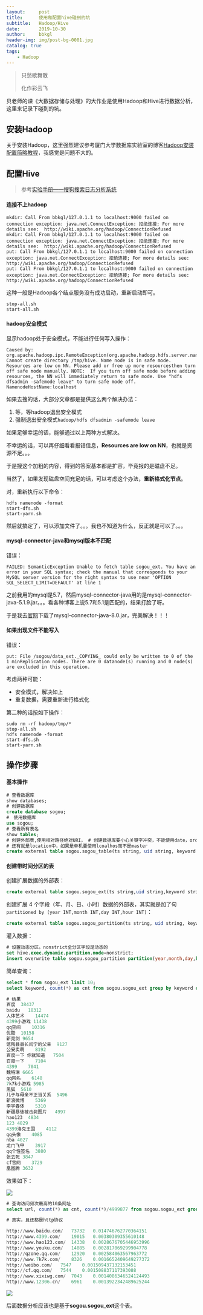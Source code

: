 ```yaml
---
layout:     post
title:      使用和配置hive碰到的坑
subtitle:   Hadoop/Hive
date:       2019-10-30
author:     bbkgl
header-img: img/post-bg-0001.jpg
catalog: true
tags:
    - Hadoop
---
```


>只愁歌舞散
>
>化作彩云飞

贝老师的课《大数据存储与处理》的大作业是使用Hadoop和Hive进行数据分析，这里来记录下碰到的坑。

## 安装Hadoop

关于安装Hadoop，这里强烈建议参考厦门大学数据库实验室的博客[Hadoop安装配置简略教程](<http://dblab.xmu.edu.cn/blog/install-hadoop-simplify/#more-94>)，我感觉是问题不大的。

## 配置Hive

> 参考[实验手册——搜狗搜索日志分析系统](https://www.cnblogs.com/biehongli/p/8074642.html)

####  连接不上hadoop

```shell
mkdir: Call From bbkgl/127.0.1.1 to localhost:9000 failed on connection exception: java.net.ConnectException: 拒绝连接; For more details see:  http://wiki.apache.org/hadoop/ConnectionRefused
mkdir: Call From bbkgl/127.0.1.1 to localhost:9000 failed on connection exception: java.net.ConnectException: 拒绝连接; For more details see:  http://wiki.apache.org/hadoop/ConnectionRefused
put: Call From bbkgl/127.0.1.1 to localhost:9000 failed on connection exception: java.net.ConnectException: 拒绝连接; For more details see:  http://wiki.apache.org/hadoop/ConnectionRefused
put: Call From bbkgl/127.0.1.1 to localhost:9000 failed on connection exception: java.net.ConnectException: 拒绝连接; For more details see:  http://wiki.apache.org/hadoop/ConnectionRefused
```

这种一般是Hadoop各个结点服务没有成功启动，重新启动即可。

```shell
stop-all.sh
start-all.sh
```

#### hadoop安全模式

显示hadoop处于安全模式，不能进行任何写入操作：

```shell
Caused by: org.apache.hadoop.ipc.RemoteException(org.apache.hadoop.hdfs.server.namenode.SafeModeException): Cannot create directory /tmp/hive. Name node is in safe mode.
Resources are low on NN. Please add or free up more resourcesthen turn off safe mode manually. NOTE:  If you turn off safe mode before adding resources, the NN will immediately return to safe mode. Use "hdfs dfsadmin -safemode leave" to turn safe mode off. NamenodeHostName:localhost
```

如果去搜的话，大部分文章都是提供这么两个解决办法：

1. 等，等hadoop退出安全模式
2.  强制退出安全模式`hadoop/hdfs dfsadmin -safemode leave`

如果足够幸运的话，能够通过以上两种方式解决。

不幸运的话，可以再仔细看看报错信息，**Resources are low on NN**，也就是资源不足。。。

于是搜这个加粗的内容，得到的答案基本都是扩容，毕竟报的是磁盘不足。

当然了，如果发现磁盘空间充足的话，可以考虑这个办法，**重新格式化节点**。

对，重新执行以下命令：

```shell
hdfs namenode -format
start-dfs.sh
start-yarn.sh
```

然后就搞定了，可以添加文件了。。。我也不知道为什么，反正就是可以了。。。

#### mysql-connector-java和mysql版本不匹配

错误：

```shell
FAILED: SemanticException Unable to fetch table sogou_ext. You have an error in your SQL syntax; check the manual that corresponds to your MySQL server version for the right syntax to use near 'OPTION SQL_SELECT_LIMIT=DEFAULT' at line 1
```

之前我用的mysql是5.7，然后mysql-connector-java用的是mysql-connector-java-5.1.9.jar。。。看各种博客上说5.7和5.1是匹配的，结果打脸了呀。

于是我去[官网](<http://central.maven.org/maven2/mysql/mysql-connector-java/8.0.11/>)下载了mysql-connector-java-8.0.jar，完美解决！！！

#### 如果出现文件不能写入

错误：

```shell
put: File /sogou/data_ext._COPYING_ could only be written to 0 of the 1 minReplication nodes. There are 0 datanode(s) running and 0 node(s) are excluded in this operation.
```

考虑两种可能：

- 安全模式，解决如上
- 重复数据，需要重新进行格式化

第二种的话按如下操作：

```shell
sudo rm -rf hadoop/tmp/*
stop-all.sh
hdfs namenode -format
start-dfs.sh
start-yarn.sh
```

## 操作步骤

#### 基本操作

```sql
# 查看数据库
show databases;
# 创建数据库
create database sogou;
#　使用数据库
use sogou;
# 查看所有表名
show tables;
# 创建外部表,使用相对路径绝对URI， # 创建数据库要小心关键字冲突，不能使用date，order,user等关键字
# 还有就是location中，如果是单机要使用lcoalhos而不是master
create external table sogou.sogou_table(ts string, uid string, keyword string, rank int, sorder int, url string) comment 'this is the sogou search data' Row FORMAT DELIMITED  FIELDS TERMINATED BY '\t' stored as TEXTFILE  location 'hdfs://localhost:9000/sogou/data';
```

#### 创建带时间分区的表

创建扩展数据的外部表：

```sql
create external table sogou.sogou_ext(ts string,uid string,keyword string,rank int,sorder int,url string,year int,month int,day int,hour int)row format delimited fields terminated by '\t' stored as textfile location 'hdfs://localhost:9000/sogou_ext/data';
```



创建扩展 4 个字段（年、月、日、小时）数据的外部表，其实就是加了句`partitioned by (year INT,month INT,day INT,hour INT)`：

```sql
create external table sogou.sogou_partition(ts string, uid string, keyword string, rank int, sorder int, url string) comment 'this is the sogou search data' partitioned by (year INT,month INT,day INT,hour INT) Row FORMAT DELIMITED FIELDS TERMINATED BY '\t' stored as TEXTFILE;
```

灌入数据：

```sql
# 设置动态分区。nonstrict全分区字段是动态的
set hive.exec.dynamic.partition.mode=nonstrict;
insert overwrite table sogou.sogou_partition partition(year,month,day,hour) select * from sogou.sogou_ext;
```

简单查询：

```sql
select * from sogou_ext limit 10;
select keyword, count(*) as cnt from sogou.sogou_ext group by keyword order by cnt desc limit 30;

# 结果
百度	38437
baidu	18312
人体艺术	14474
4399小游戏	11438
qq空间	10316
优酷	10158
新亮剑	9654
馆陶县县长闫宁的父亲	9127
公安卖萌	8192
百度一下 你就知道	7504
百度一下	7104
4399	7041
魏特琳	6665
qq网名	6148
7k7k小游戏	5985
黑狐	5610
儿子与母亲不正当关系	5496
新浪微博	5369
李宇春体	5310
新疆暴徒被击毙图片	4997
hao123	4834
123	4829
4399洛克王国	4112
qq头像	4085
nba	4027
龙门飞甲	3917
qq个性签名	3880
张去死	3847
cf官网	3729
凰图腾	3632
```

效果如下：

![](https://pic.superbed.cn/item/5dba79a4bd461d945a7adf4b.jpg)

```sql
# 查询访问频次最高的10条网址
select url, count(*) as cnt, count(*)/4999877 from sogou.sogou_ext group by url order by cnt desc limit 10;

# 真实，且还都是http协议

http://www.baidu.com/	73732	0.014746762770364151
http://www.4399.com/	19015	0.00380309355610148
http://www.hao123.com/	14338	0.0028676705446953996
http://www.youku.com/	14085	0.002817069299904778
http://qzone.qq.com/	12920	0.002584063567963772
http://www.7k7k.com/	8326	0.0016652409649277372
http://weibo.com/	7547	0.001509437132153451
http://cf.qq.com/	7544	0.001508837117393088
http://www.xixiwg.com/	7043	0.0014086346524124493
http://www.12306.cn/	6961	0.0013922342489625244
```

![](https://pic.superbed.cn/item/5dba7ec0bd461d945a7b1e5f.jpg)

后面数据分析应该也是基于**sogou.sogou_ext**这个表。
